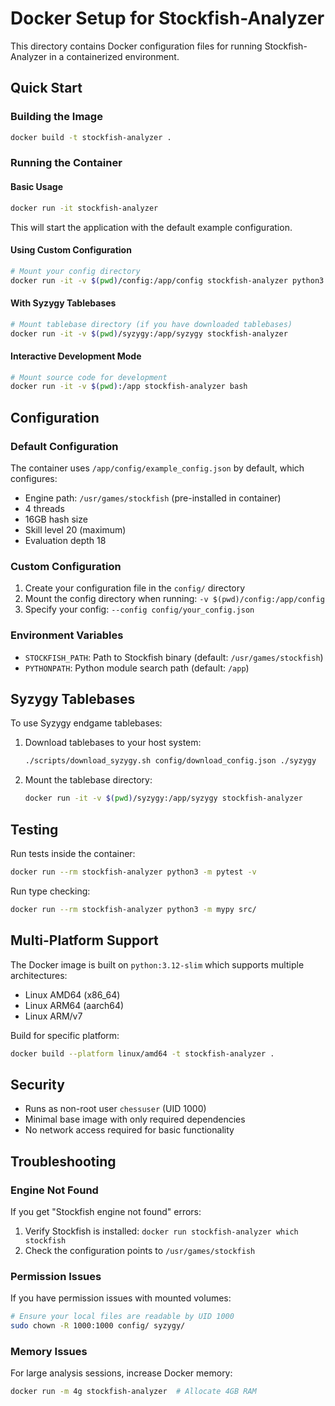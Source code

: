 # Docker Setup for Stockfish-Analyzer

This directory contains Docker configuration files for running Stockfish-Analyzer in a containerized environment.

## Quick Start

### Building the Image

```bash
docker build -t stockfish-analyzer .
```

### Running the Container

#### Basic Usage
```bash
docker run -it stockfish-analyzer
```

This will start the application with the default example configuration.

#### Using Custom Configuration
```bash
# Mount your config directory
docker run -it -v $(pwd)/config:/app/config stockfish-analyzer python3 src/main.py --config config/my_config.json
```

#### With Syzygy Tablebases
```bash
# Mount tablebase directory (if you have downloaded tablebases)
docker run -it -v $(pwd)/syzygy:/app/syzygy stockfish-analyzer
```

#### Interactive Development Mode
```bash
# Mount source code for development
docker run -it -v $(pwd):/app stockfish-analyzer bash
```

## Configuration

### Default Configuration
The container uses `/app/config/example_config.json` by default, which configures:
- Engine path: `/usr/games/stockfish` (pre-installed in container)
- 4 threads
- 16GB hash size
- Skill level 20 (maximum)
- Evaluation depth 18

### Custom Configuration
1. Create your configuration file in the `config/` directory
2. Mount the config directory when running: `-v $(pwd)/config:/app/config`
3. Specify your config: `--config config/your_config.json`

### Environment Variables
- `STOCKFISH_PATH`: Path to Stockfish binary (default: `/usr/games/stockfish`)
- `PYTHONPATH`: Python module search path (default: `/app`)

## Syzygy Tablebases

To use Syzygy endgame tablebases:

1. Download tablebases to your host system:
   ```bash
   ./scripts/download_syzygy.sh config/download_config.json ./syzygy
   ```

2. Mount the tablebase directory:
   ```bash
   docker run -it -v $(pwd)/syzygy:/app/syzygy stockfish-analyzer
   ```

## Testing

Run tests inside the container:
```bash
docker run --rm stockfish-analyzer python3 -m pytest -v
```

Run type checking:
```bash
docker run --rm stockfish-analyzer python3 -m mypy src/
```

## Multi-Platform Support

The Docker image is built on `python:3.12-slim` which supports multiple architectures:
- Linux AMD64 (x86_64)
- Linux ARM64 (aarch64)
- Linux ARM/v7

Build for specific platform:
```bash
docker build --platform linux/amd64 -t stockfish-analyzer .
```

## Security

- Runs as non-root user `chessuser` (UID 1000)
- Minimal base image with only required dependencies
- No network access required for basic functionality

## Troubleshooting

### Engine Not Found
If you get "Stockfish engine not found" errors:
1. Verify Stockfish is installed: `docker run stockfish-analyzer which stockfish`
2. Check the configuration points to `/usr/games/stockfish`

### Permission Issues
If you have permission issues with mounted volumes:
```bash
# Ensure your local files are readable by UID 1000
sudo chown -R 1000:1000 config/ syzygy/
```

### Memory Issues
For large analysis sessions, increase Docker memory:
```bash
docker run -m 4g stockfish-analyzer  # Allocate 4GB RAM
```